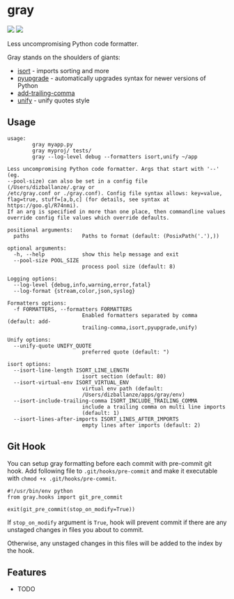 # gray

[![](https://badge.fury.io/py/gray.png)](http://badge.fury.io/py/gray)
[![](https://travis-ci.org/dizballanze/gray.png?branch=master)](https://travis-ci.org/dizballanze/gray)

Less uncompromising Python code formatter.

Gray stands on the shoulders of giants:

- [isort](https://timothycrosley.github.io/isort/) - imports sorting and more
- [pyupgrade](https://github.com/asottile/pyupgrade) - automatically upgrades syntax for newer versions of Python
- [add-trailing-comma](https://github.com/asottile/add-trailing-comma)
- [unify](https://github.com/myint/unify) - unify quotes style

## Usage

```
usage:
        gray myapp.py
        gray myproj/ tests/
        gray --log-level debug --formatters isort,unify ~/app

Less uncompromising Python code formatter. Args that start with '--' (eg.
--pool-size) can also be set in a config file (/Users/dizballanze/.gray or
/etc/gray.conf or ./gray.conf). Config file syntax allows: key=value,
flag=true, stuff=[a,b,c] (for details, see syntax at https://goo.gl/R74nmi).
If an arg is specified in more than one place, then commandline values
override config file values which override defaults.

positional arguments:
  paths                 Paths to format (default: (PosixPath('.'),))

optional arguments:
  -h, --help            show this help message and exit
  --pool-size POOL_SIZE
                        process pool size (default: 8)

Logging options:
  --log-level {debug,info,warning,error,fatal}
  --log-format {stream,color,json,syslog}

Formatters options:
  -f FORMATTERS, --formatters FORMATTERS
                        Enabled formatters separated by comma (default: add-
                        trailing-comma,isort,pyupgrade,unify)

Unify options:
  --unify-quote UNIFY_QUOTE
                        preferred quote (default: ")

isort options:
  --isort-line-length ISORT_LINE_LENGTH
                        isort section (default: 80)
  --isort-virtual-env ISORT_VIRTUAL_ENV
                        virtual env path (default:
                        /Users/dizballanze/apps/gray/env)
  --isort-include-trailing-comma ISORT_INCLUDE_TRAILING_COMMA
                        include a trailing comma on multi line imports
                        (default: 1)
  --isort-lines-after-imports ISORT_LINES_AFTER_IMPORTS
                        empty lines after imports (default: 2)
```

## Git Hook

You can setup gray formatting before each commit with pre-commit git hook.
Add following file to `.git/hooks/pre-commit` and make it executable with
`chmod +x .git/hooks/pre-commit`.

```
#!/usr/bin/env python
from gray.hooks import git_pre_commit

exit(git_pre_commit(stop_on_modify=True))
```

If `stop_on_modify` argument is `True`, hook will prevent commit if there are
any unstaged changes in files you about to commit.

Otherwise, any unstaged changes in this files will be added to the index
by the hook.

## Features

* TODO

